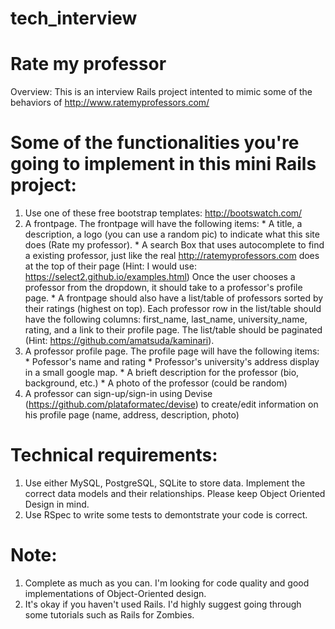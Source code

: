 # tech_interview

# Rate my professor
  Overview:
  This is an interview Rails project intented to mimic some of the behaviors of http://www.ratemyprofessors.com/

# Some of the functionalities you're going to implement in this mini Rails project:
  1. Use one of these free bootstrap templates: http://bootswatch.com/
  2. A frontpage. The frontpage will have the following items:
    * A title, a description, a logo (you can use a random pic) to indicate what this site does (Rate my professor).
    * A search Box that uses autocomplete to find a existing professor, just like the real http://ratemyprofessors.com does at the top of their page (Hint: I would use: https://select2.github.io/examples.html) Once the user chooses a professor from the dropdown, it should take to a professor's profile page.
    * A frontpage should also have a list/table of professors sorted by their ratings (highest on top). Each professor row in the list/table should have the following columns: first_name, last_name, university_name, rating, and a link to their profile page. The list/table should be paginated (Hint: https://github.com/amatsuda/kaminari).
  3. A professor profile page. The profile page will have the following items:
    * Pofessor's name and rating
    * Professor's university's address display in a small google map.
    * A brieft description for the professor (bio, background, etc.)
    * A photo of the professor (could be random)
  4. A professor can sign-up/sign-in using Devise (https://github.com/plataformatec/devise) to create/edit information on his profile page (name, address, description, photo)


# Technical requirements:
  1. Use either MySQL, PostgreSQL, SQLite to store data. Implement the correct data models and their relationships. Please keep Object Oriented Design in mind.
  2. Use RSpec to write some tests to demontstrate your code is correct.
  
# Note:
  1. Complete as much as you can. I'm looking for code quality and good implementations of Object-Oriented design.
  2. It's okay if you haven't used Rails. I'd highly suggest going through some tutorials such as Rails for Zombies.
  

    

